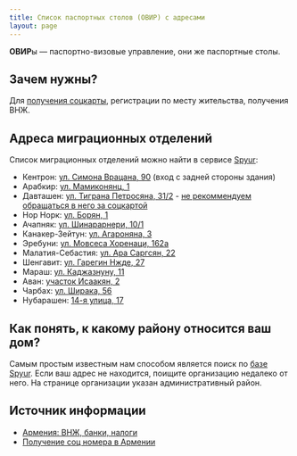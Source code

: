 ```yaml
---
title: Список паспортных столов (ОВИР) с адресами
layout: page
---
```


**ОВИР**ы — паспортно-визовые управление, они же паспортные столы.

## Зачем нужны?

Для [получения соцкарты](social-number.md), регистрации по месту жительства, получения ВНЖ.

## Адреса миграционных отделений

Список миграционных отделений можно найти в сервисе [Spyur](https://www.spyur.am/ru/yellow_pages/yp/1031):

- Кентрон: [ул. Симона Врацана, 90](https://www.spyur.am/ru/companies/central-passport-department-of-passport-and-visa-office/24157) (вход с задней стороны здания)
- Арабкир: [ул. Мамиконянц, 1](https://www.spyur.am/ru/companies/arabkir-passport-group-of-passport-and-visa-office/24154)
- Давташен: [ул. Тиграна Петросяна, 31/2](https://www.spyur.am/ru/companies/davtashen-passport-department-of-passport-and-visa-office/26917) - [не рекоммендуем обращаться в него за соцкартой](social-number.md)
- Нор Норк: [ул. Борян, 1](https://www.spyur.am/ru/companies/nor-nork-passport-department-of-passport-and-visa-office/24176)
- Ачапняк: [ул. Шинарарнери, 10/1](https://www.spyur.am/ru/companies/mashtots-passport-department-of-passport-and-visa-office/24159)
- Канакер-Зейтун: [ул. Агароняна, 3](https://www.spyur.am/ru/companies/kanaker-zeytun-passport-department-of-passport-and-visa-office/24178)
- Эребуни: [ул. Мовсеса Хоренаци, 162а](https://www.spyur.am/ru/companies/erebuni-passport-department-of-passport-and-visa-office/24156)
- Малатия-Себастия: [ул. Ара Саргсян, 22](https://www.spyur.am/ru/companies/malatia-passport-department-of-passport-and-visa-office/24158)
- Шенгавит: [ул. Гарегин Нжде, 27](https://www.spyur.am/ru/companies/shengavit-passport-department-of-passport-and-visa-office/24177)
- Мараш: [ул. Каджазнуну, 11](https://www.spyur.am/ru/companies/marash-passport-group-of-passport-and-visa-office/26928)
- Аван: [участок Исаакян, 2](https://www.spyur.am/ru/companies/avan-passport-department-of-passport-and-visa-office/24905)
- Чарбах: [ул. Ширака, 56](https://www.spyur.am/ru/companies/charbakh-passport-group-of-passport-and-visa-office/26918)
- Нубарашен: [14-я улица, 17](https://www.spyur.am/ru/companies/nubarashen-passport-group-of-passport-and-visa-office/26926)

## Как понять, к какому району относится ваш дом?

Самым простым известным нам способом является поиск по
[базе Spyur](https://www.spyur.am/ru/home/search/?company_name=&addres=%D0%9A%D0%BE%D0%BC%D0%B8%D1%82%D0%B0%D1%81%D0%B8).
Если ваш адрес не находится, поищите организацию недалеко от него. На странице организации указан административный район.

## Источник информации

- [Армения: ВНЖ, банки, налоги](https://t.me/am_banking_and_residency)
- [Получение соц номера в Армении](https://www.notion.so/357310af7dd54f4ab00d77301c5d0c51)
